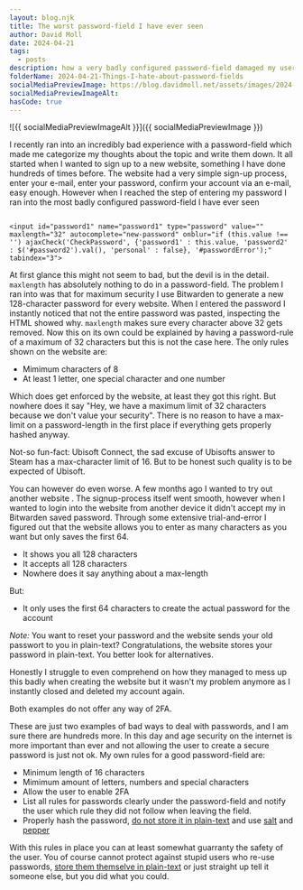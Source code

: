 ```yaml
---
layout: blog.njk
title: The worst password-field I have ever seen
author: David Moll
date: 2024-04-21
tags:
  - posts
description: how a very badly configured password-field damaged my user-experience
folderName: 2024-04-21-Things-I-hate-about-password-fields
socialMediaPreviewImage: https://blog.davidmoll.net/assets/images/2024-04-21-Things-I-hate-about-password-fields/cover.png
socialMediaPreviewImageAlt:
hasCode: true
---
```


![{{ socialMediaPreviewImageAlt }}]({{ socialMediaPreviewImage }})

I recently ran into an incredibly bad experience with a password-field which made me categorize my thoughts about the topic and write them down. It all started when I wanted to sign up to a new website, something I have done hundreds of times before. The website had a very simple sign-up process, enter your e-mail, enter your password, confirm your account via an e-mail, easy enough. However when I reached the step of entering my password I ran into the most badly configured password-field I have ever seen

```html:HTML

<input id="password1" name="password1" type="password" value="" maxlength="32" autocomplete="new-password" onblur="if (this.value !== '') ajaxCheck('CheckPassword', {'password1' : this.value, 'password2' : $('#password2').val(), 'personal' : false}, '#passwordError');" tabindex="3">
```

At first glance this might not seem to bad, but the devil is in the detail. `maxlength` has absolutely nothing to do in a password-field. The problem I ran into was that for maximum security I use Bitwarden to generate a new 128-character password for every website. When I entered the password I instantly noticed that not the entire password was pasted, inspecting the HTML showed why. `maxlength` makes sure every character above 32 gets removed. Now this on its own could be explained by having a password-rule of a maximum of 32 characters but this is not the case here. The only rules shown on the website are:

- Mimimum characters of 8
- At least 1 letter, one special character and one number

Which does get enforced by the website, at least they got this right. But nowhere does it say "Hey, we have a maximum limit of 32 characters because we don't value your security". There is no reason to have a max-limit on a password-length in the first place if everything gets properly hashed anyway.

Not-so fun-fact: Ubisoft Connect, the sad excuse of Ubisofts answer to Steam has a max-character limit of 16. But to be honest such quality is to be expected of Ubisoft.

You can however do even worse. A few months ago I wanted to try out another website . The signup-process itself went smooth, however when I wanted to login into the website from another device it didn't accept my in Bitwarden saved password. Through some extensive trial-and-error I figured out that the website allows you to enter as many characters as you want but only saves the first 64.

- It shows you all 128 characters
- It accepts all 128 characters
- Nowhere does it say anything about a max-length

But:

- It only uses the first 64 characters to create the actual password for the account

_Note:_ You want to reset your password and the website sends your old passwort to you in plain-text? Congratulations, the website stores your password in plain-text. You better look for alternatives.

Honestly I struggle to even comprehend on how they managed to mess up this badly when creating the website but it wasn't my problem anymore as I instantly closed and deleted my account again.

Both examples do not offer any way of 2FA.

These are just two examples of bad ways to deal with passwords, and I am sure there are hundreds more. In this day and age security on the internet is more important than ever and not allowing the user to create a secure password is just not ok. My own rules for a good password-field are:

- Minimum length of 16 characters
- Mimimum amount of letters, numbers and special characters
- Allow the user to enable 2FA
- List all rules for passwords clearly under the password-field and notify the user which rule they did not follow when leaving the field.
- Properly hash the password, [do not store it in plain-text](https://plaintextoffenders.com/) and use [salt](<https://www.wikiwand.com/en/Salt_(cryptography)>) and [pepper](<https://www.wikiwand.com/en/Pepper_(cryptography)>)

With this rules in place you can at least somewhat guarranty the safety of the user. You of course cannot protect against stupid users who re-use passwords, [store them themselve in plain-text](https://mashable.com/article/hawaii-post-it-note-password-photo-missile-false-alarm) or just straight up tell it someone else, but you did what you could.
